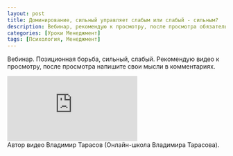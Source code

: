 ```yaml
---
layout: post
title: Доминирование, сильный управляет слабым или слабый - сильным?
description: Вебинар, рекомендую к просмотру, после просмотра обязательно напишите свои мысли в комментариях.
categories: [Уроки Менеджмент]
tags: [Психология, Менеджмент]
---
```

Вебинар. Позиционная борьба, сильный, слабый. Рекомендую видео к просмотру, после просмотра напишите свои мысли в комментариях.

<div class="yt-video-container-1">   
    <iframe src="https://www.youtube.com/embed/_tQbAHZ6u28?rel=0" frameborder="0" allowfullscreen></iframe>
</div>
Автор видео Владимир Тарасов (Онлайн-школа Владимира Тарасова).
